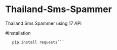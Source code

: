 # Thailand-Sms-Spammer   
Thailand Sms Spammer using 17 API   
   
#Installation   
```pip install colorma   
   pip install requests```
